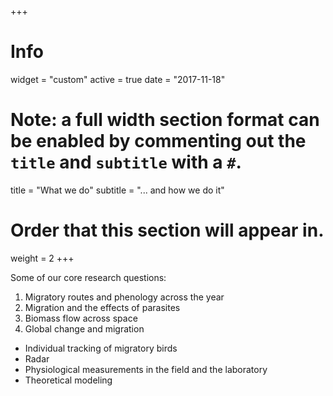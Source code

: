 +++
# Info
widget = "custom"
active = true
date = "2017-11-18"

# Note: a full width section format can be enabled by commenting out the `title` and `subtitle` with a `#`.
title = "What we do"
subtitle = "... and how we do it"

# Order that this section will appear in.
weight = 2
+++

Some of our core research questions:

1.	Migratory routes and phenology across the year
2.	Migration and the effects of parasites
3.	Biomass flow across space
4.	Global change and migration

* Individual tracking of migratory birds
* Radar
* Physiological measurements in the field and the laboratory
* Theoretical modeling
